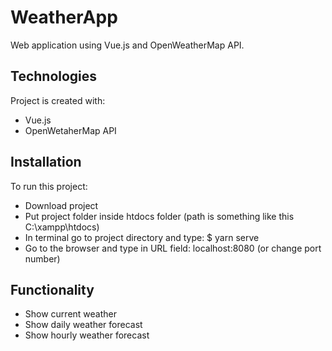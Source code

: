 # WeatherApp
Web application using Vue.js and OpenWeatherMap API.
	
## Technologies
Project is created with:
* Vue.js
* OpenWetaherMap API
	
## Installation
To run this project:

* Download project
* Put project folder inside htdocs folder (path is something like this C:\xampp\htdocs)
* In terminal go to project directory and type: $ yarn serve
* Go to the browser and type in URL field: localhost:8080 (or change port number)

## Functionality
* Show current weather
* Show daily weather forecast 
* Show hourly weather forecast 
